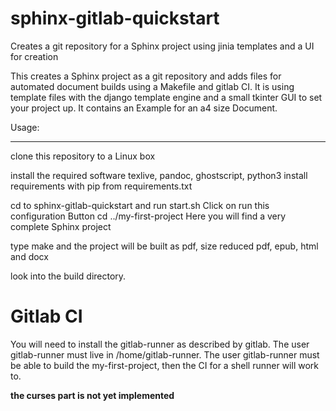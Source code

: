 # sphinx-gitlab-quickstart
Creates a git repository for a Sphinx project using jinia templates and a UI for creation

This creates a Sphinx project as a git repository and adds files for automated document builds using a Makefile and gitlab CI. 
It is using template files with the django template engine and a small tkinter GUI to set your project up.
It contains an Example for an a4 size Document.

Usage:
*******

clone this repository to a Linux box

install the required software texlive, pandoc, ghostscript, python3
install requirements with pip from requirements.txt

cd to sphinx-gitlab-quickstart and run start.sh
Click on run this configuration Button
cd ../my-first-project
Here you will find a very complete Sphinx project

type make and the project will be built as pdf, size reduced pdf, epub, html and docx

look into the build directory.

Gitlab CI
=========

You will need to install the gitlab-runner as described by gitlab. The user gitlab-runner
must live in /home/gitlab-runner. The user gitlab-runner must be able to build the my-first-project,
then the CI for a shell runner will work to.

**the curses part is not yet implemented**




